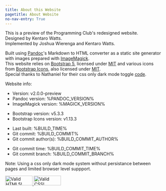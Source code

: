 ```yaml
---
title: About this Website
pagetitle: About Website
no-nav-entry: True
---
```


This is a preview of the Programming Club's redesigned website.  
Designed by Kentaro Watts.  
Implemented by Joshua Wierenga and Kentaro Watts.  

Built using [Pandoc](https://pandoc.org/)'s Markdown to HTML converter as a static site generator with images prepared with [ImageMagick](https://imagemagick.org/).  
This website relies on [Bootstrap 5](https://getbootstrap.com/), licensed under [MIT](https://github.com/twbs/bootstrap/blob/v5.3.3/LICENSE) 
and various icons from [Bootstrap Icons](https://icons.getbootstrap.com/), also licensed under [MIT](https://github.com/twbs/icons/blob/v1.11.3/LICENSE).  
Special thanks to Nathaniel for their css only dark mode toggle [code](https://endtimes.dev/no-javascript-dark-mode-toggle/).

Website info:

* Version: v2.0.0-preview
* Pandoc version: %PANDOC_VERSION%
* ImageMagick version: %MAGICK_VERSION%
<!-- TODO: Move to build.sh so setup.yaml can use the same variable -->
* Bootstrap version: v5.3.3
* Bootstrap Icons version: v1.13.3
<!-- TODO: Parse to local time with js? -->
* Last built: %BUILD_TIME%
* Git commit: %BUILD_COMMIT%
* Git commit author(s): %BUILD_COMMIT_AUTHOR%
<!-- TODO: Parse to local time with js? -->
* Git commit time: %BUILD_COMMIT_TIME%
* Git commit branch: %BUILD_COMMIT_BRANCH%

<!-- TODO: Uncomment once js dark mode support is back -->
<!-- <span class="js-only" hidden>
Using a js based dark mode system with full persistance between pages and browser level support.
</span> -->
<!-- <noscript> -->
Note: Using a css only dark mode system without persistance between pages and limited browser level suppport.
<!-- </noscript> -->


<a class="hideul" href="https://validator.w3.org/nu/?showoutline=yes&showimagereport=yes&doc=https%3A%2F%2Fprogrammingclub.com.au%2Ftestwebsite%2Fwebsiteabout.html">
  <img style="border:0;width:88px;height:31px"
       src="https://raw.githubusercontent.com/bradleytaunt/html5-valid-badge/68b012b/html5-validator-badge.png"
       alt="Valid HTML5!">
</a>
<a class="hideul" href="http://jigsaw.w3.org/css-validator/validator?lang=en&profile=css3svg&uri=https%3A%2F%2Fprogrammingclub.com.au%2Ftestwebsite%2Fassets%2Fstyle.css&usermedium=all&vextwarning=true&warning=2">
  <img style="border:0;width:88px;height:31px"
       src="https://jigsaw.w3.org/css-validator/images/vcss"
       alt="Valid CSS!">
</a>
